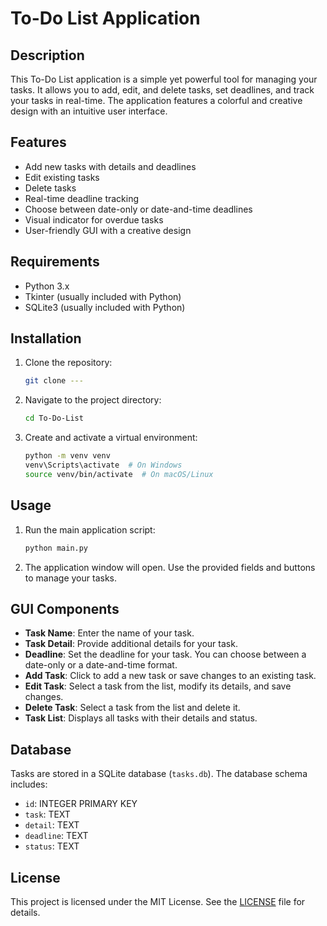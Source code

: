 # To-Do List Application

## Description
This To-Do List application is a simple yet powerful tool for managing your tasks. It allows you to add, edit, and delete tasks, set deadlines, and track your tasks in real-time. The application features a colorful and creative design with an intuitive user interface.

## Features
- Add new tasks with details and deadlines
- Edit existing tasks
- Delete tasks
- Real-time deadline tracking
- Choose between date-only or date-and-time deadlines
- Visual indicator for overdue tasks
- User-friendly GUI with a creative design

## Requirements
- Python 3.x
- Tkinter (usually included with Python)
- SQLite3 (usually included with Python)

## Installation
1. Clone the repository:
    ```bash
    git clone ---
    ```
2. Navigate to the project directory:
    ```bash
    cd To-Do-List
    ```
3. Create and activate a virtual environment:
    ```bash
    python -m venv venv
    venv\Scripts\activate  # On Windows
    source venv/bin/activate  # On macOS/Linux
    ```

## Usage
1. Run the main application script:
    ```bash
    python main.py
    ```
2. The application window will open. Use the provided fields and buttons to manage your tasks.

## GUI Components
- **Task Name**: Enter the name of your task.
- **Task Detail**: Provide additional details for your task.
- **Deadline**: Set the deadline for your task. You can choose between a date-only or a date-and-time format.
- **Add Task**: Click to add a new task or save changes to an existing task.
- **Edit Task**: Select a task from the list, modify its details, and save changes.
- **Delete Task**: Select a task from the list and delete it.
- **Task List**: Displays all tasks with their details and status.

## Database
Tasks are stored in a SQLite database (`tasks.db`). The database schema includes:
- `id`: INTEGER PRIMARY KEY
- `task`: TEXT
- `detail`: TEXT
- `deadline`: TEXT
- `status`: TEXT

## License
This project is licensed under the MIT License. See the [LICENSE](LICENSE) file for details.



